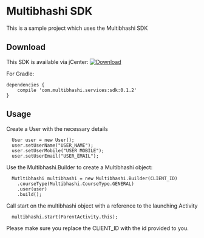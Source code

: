 # Multibhashi SDK
This is a sample project which uses the Multibhashi SDK

## Download
This SDK is available via jCenter:  [ ![Download](https://api.bintray.com/packages/multibhashi/services/sdk/images/download.svg) ](https://bintray.com/multibhashi/services/sdk/_latestVersion)

For Gradle:

```
dependencies {
    compile 'com.multibhashi.services:sdk:0.1.2'
}
```


## Usage

Create a User with the necessary details

```
  User user = new User();
  user.setUserName("USER_NAME");
  user.setUserMobile("USER_MOBILE");
  user.setUserEmail("USER_EMAIL");
```


Use the Multibhashi.Builder to create a Multibhashi object:

```
  Mutltibhashi multibhashi = new Multibhashi.Builder(CLIENT_ID)
    .courseType(Multibhashi.CourseType.GENERAL)
    .user(user)
    .build();
```

Call start on the multibhashi object with a reference to the launching Activity

```
  multibhashi.start(ParentActivity.this);
```

Please make sure you replace the CLIENT_ID with the id provided to you.
